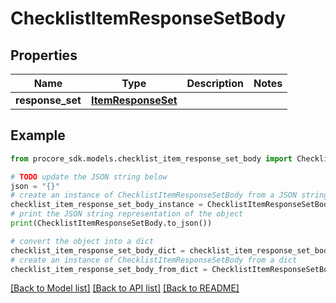 # ChecklistItemResponseSetBody


## Properties

Name | Type | Description | Notes
------------ | ------------- | ------------- | -------------
**response_set** | [**ItemResponseSet**](ItemResponseSet.md) |  | 

## Example

```python
from procore_sdk.models.checklist_item_response_set_body import ChecklistItemResponseSetBody

# TODO update the JSON string below
json = "{}"
# create an instance of ChecklistItemResponseSetBody from a JSON string
checklist_item_response_set_body_instance = ChecklistItemResponseSetBody.from_json(json)
# print the JSON string representation of the object
print(ChecklistItemResponseSetBody.to_json())

# convert the object into a dict
checklist_item_response_set_body_dict = checklist_item_response_set_body_instance.to_dict()
# create an instance of ChecklistItemResponseSetBody from a dict
checklist_item_response_set_body_from_dict = ChecklistItemResponseSetBody.from_dict(checklist_item_response_set_body_dict)
```
[[Back to Model list]](../README.md#documentation-for-models) [[Back to API list]](../README.md#documentation-for-api-endpoints) [[Back to README]](../README.md)


